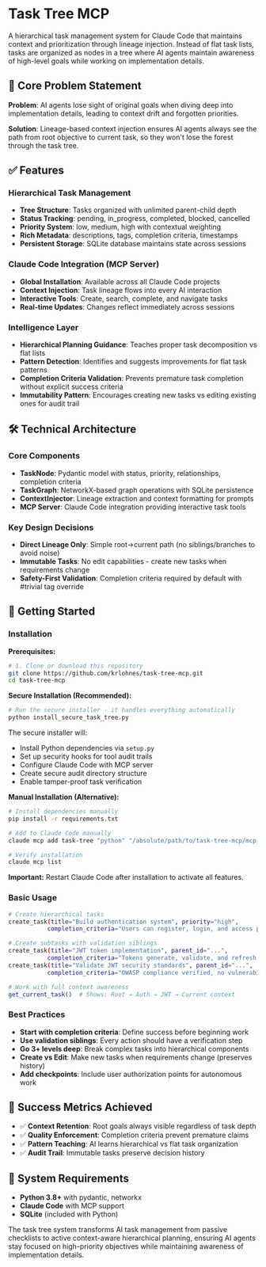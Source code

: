 # Task Tree MCP

A hierarchical task management system for Claude Code that maintains context and prioritization through lineage injection. Instead of flat task lists, tasks are organized as nodes in a tree where AI agents maintain awareness of high-level goals while working on implementation details.

## 🎯 Core Problem Statement

**Problem**: AI agents lose sight of original goals when diving deep into implementation details, leading to context drift and forgotten priorities.

**Solution**: Lineage-based context injection ensures AI agents always see the path from root objective to current task, so they won't lose the forest through the task tree.
## ✅ Features

### **Hierarchical Task Management**
- **Tree Structure**: Tasks organized with unlimited parent-child depth
- **Status Tracking**: pending, in_progress, completed, blocked, cancelled
- **Priority System**: low, medium, high with contextual weighting
- **Rich Metadata**: descriptions, tags, completion criteria, timestamps
- **Persistent Storage**: SQLite database maintains state across sessions

### **Claude Code Integration (MCP Server)**
- **Global Installation**: Available across all Claude Code projects
- **Context Injection**: Task lineage flows into every AI interaction
- **Interactive Tools**: Create, search, complete, and navigate tasks
- **Real-time Updates**: Changes reflect immediately across sessions

### **Intelligence Layer**
- **Hierarchical Planning Guidance**: Teaches proper task decomposition vs flat lists
- **Pattern Detection**: Identifies and suggests improvements for flat task patterns
- **Completion Criteria Validation**: Prevents premature task completion without explicit success criteria
- **Immutability Pattern**: Encourages creating new tasks vs editing existing ones for audit trail

## 🛠️ Technical Architecture

### **Core Components**
- **TaskNode**: Pydantic model with status, priority, relationships, completion criteria
- **TaskGraph**: NetworkX-based graph operations with SQLite persistence
- **ContextInjector**: Lineage extraction and context formatting for prompts
- **MCP Server**: Claude Code integration providing interactive task tools

### **Key Design Decisions**
- **Direct Lineage Only**: Simple root→current path (no siblings/branches to avoid noise)
- **Immutable Tasks**: No edit capabilities - create new tasks when requirements change
- **Safety-First Validation**: Completion criteria required by default with #trivial tag override

## 🚀 Getting Started

### **Installation**

**Prerequisites:**
```bash
# 1. Clone or download this repository
git clone https://github.com/krlohnes/task-tree-mcp.git
cd task-tree-mcp
```

**Secure Installation (Recommended):**
```bash
# Run the secure installer - it handles everything automatically
python install_secure_task_tree.py
```

The secure installer will:
- Install Python dependencies via `setup.py`
- Set up security hooks for tool audit trails
- Configure Claude Code with MCP server
- Create secure audit directory structure
- Enable tamper-proof task verification

**Manual Installation (Alternative):**
```bash
# Install dependencies manually
pip install -r requirements.txt

# Add to Claude Code manually
claude mcp add task-tree "python" "/absolute/path/to/task-tree-mcp/mcp_server/server.py" -s user

# Verify installation
claude mcp list
```

**Important:** Restart Claude Code after installation to activate all features.

### **Basic Usage**
```bash
# Create hierarchical tasks
create_task(title="Build authentication system", priority="high", 
           completion_criteria="Users can register, login, and access protected routes")

# Create subtasks with validation siblings
create_task(title="JWT token implementation", parent_id="...", 
           completion_criteria="Tokens generate, validate, and refresh correctly")
create_task(title="Validate JWT security standards", parent_id="...",
           completion_criteria="OWASP compliance verified, no vulnerabilities found")

# Work with full context awareness
get_current_task()  # Shows: Root → Auth → JWT → Current context
```

### **Best Practices**
- **Start with completion criteria**: Define success before beginning work
- **Use validation siblings**: Every action should have a verification step
- **Go 3+ levels deep**: Break complex tasks into hierarchical components
- **Create vs Edit**: Make new tasks when requirements change (preserves history)
- **Add checkpoints**: Include user authorization points for autonomous work

## 🎉 Success Metrics Achieved

- ✅ **Context Retention**: Root goals always visible regardless of task depth
- ✅ **Quality Enforcement**: Completion criteria prevent premature claims
- ✅ **Pattern Teaching**: AI learns hierarchical vs flat task organization
- ✅ **Audit Trail**: Immutable tasks preserve decision history

## 🔧 System Requirements

- **Python 3.8+** with pydantic, networkx
- **Claude Code** with MCP support
- **SQLite** (included with Python)

The task tree system transforms AI task management from passive checklists to active context-aware hierarchical planning, ensuring AI agents stay focused on high-priority objectives while maintaining awareness of implementation details.
